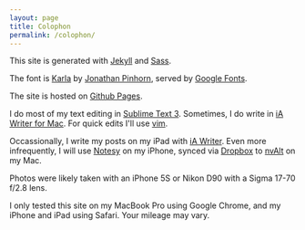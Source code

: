 ```yaml
---
layout: page
title: Colophon
permalink: /colophon/
---
```


This site is generated with [Jekyll](http://jekyllrb.com/) and 
[Sass](http://sass-lang.com/).

The font is [Karla](http://www.fontsquirrel.com/fonts/karla) by 
[Jonathan Pinhorn](https://twitter.com/jonpinhorn_type), served by 
[Google Fonts](https://www.google.com/fonts). 

The site is hosted on [Github Pages](https://pages.github.com/).

I do most of my text editing in [Sublime Text 3](http://www.sublimetext.com/3). 
Sometimes, I do write in [iA Writer for Mac](https://ia.net/writer/mac/). For quick edits I'll use [vim](https://github.com/vim/vim).

Occassionally, I write my posts on my iPad with [iA Writer](https://ia.net/writer/ios). 
Even more infrequently, I will use 
[Notesy](http://notesy-app.com/) on my iPhone, synced via 
[Dropbox](https://www.dropbox.com) to [nvAlt](http://brettterpstra.com/projects/nvalt/) on my Mac. 

Photos were likely taken with an iPhone 5S or Nikon D90 with a Sigma 17-70 f/2.8 lens.

I only tested this site on my MacBook Pro using Google Chrome, and my iPhone and iPad using Safari. Your mileage may vary.